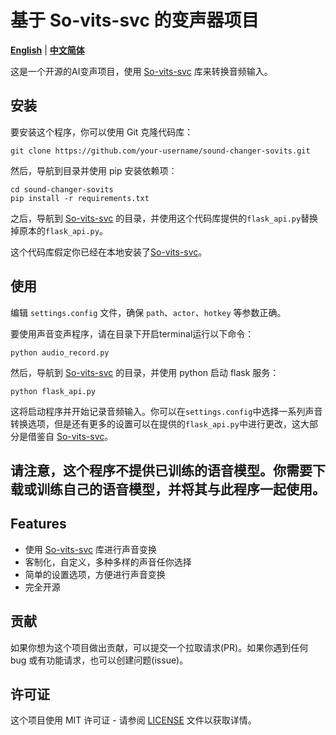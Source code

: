 # 基于 So-vits-svc 的变声器项目

[**English**](./README.md) | [**中文简体**](./README_cn.md)

这是一个开源的AI变声项目，使用 [So-vits-svc](https://github.com/svc-develop-team/so-vits-svc) 库来转换音频输入。


## 安装

要安装这个程序，你可以使用 Git 克隆代码库：
```
git clone https://github.com/your-username/sound-changer-sovits.git
```
然后，导航到目录并使用 pip 安装依赖项：
```
cd sound-changer-sovits
pip install -r requirements.txt
```
之后，导航到 [So-vits-svc](https://github.com/svc-develop-team/so-vits-svc) 的目录，并使用这个代码库提供的`flask_api.py`替换掉原本的`flask_api.py`。

这个代码库假定你已经在本地安装了[So-vits-svc](https://github.com/svc-develop-team/so-vits-svc)。


## 使用

编辑 `settings.config` 文件，确保 `path`、`actor`、`hotkey` 等参数正确。

要使用声音变声程序，请在目录下开启terminal运行以下命令：
```
python audio_record.py
```
然后，导航到 [So-vits-svc](https://github.com/svc-develop-team/so-vits-svc) 的目录，并使用 python 启动 flask 服务：
```
python flask_api.py
```

这将启动程序并开始记录音频输入。你可以在`settings.config`中选择一系列声音转换选项，但是还有更多的设置可以在提供的`flask_api.py`中进行更改，这大部分是借鉴自 [So-vits-svc](https://github.com/svc-develop-team/so-vits-svc)。

## 请注意，这个程序不提供已训练的语音模型。你需要下载或训练自己的语音模型，并将其与此程序一起使用。


## Features

* 使用 [So-vits-svc](https://github.com/svc-develop-team/so-vits-svc) 库进行声音变换
* 客制化，自定义，多种多样的声音任你选择
* 简单的设置选项，方便进行声音变换
* 完全开源


## 贡献

如果你想为这个项目做出贡献，可以提交一个拉取请求(PR)。如果你遇到任何 bug 或有功能请求，也可以创建问题(issue)。


## 许可证

这个项目使用 MIT 许可证 - 请参阅 [LICENSE](LICENSE) 文件以获取详情。